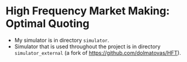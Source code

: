 # High Frequency Market Making: Optimal Quoting

- My simulator is in directory `simulator`.
- Simulator that is used throughout the project is in directory `simulator_external` (a fork of https://github.com/dolmatovas/HFT).
